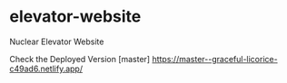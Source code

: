# elevator-website
Nuclear Elevator Website


Check the Deployed Version [master]
https://master--graceful-licorice-c49ad6.netlify.app/
